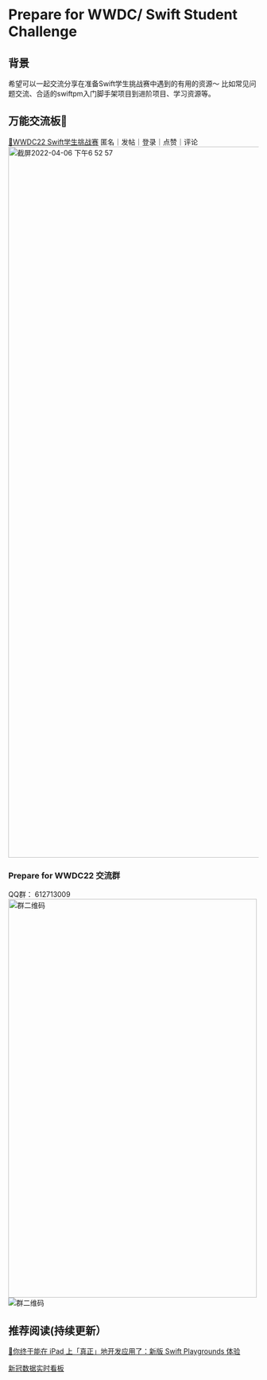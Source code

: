 # Prepare for WWDC/ Swift Student Challenge
## 背景
希望可以一起交流分享在准备Swift学生挑战赛中遇到的有用的资源～
比如常见问题交流、合适的swiftpm入门脚手架项目到进阶项目、学习资源等。

## 万能交流板👀
[🔗WWDC22 Swift学生挑战赛](https://padlet.com/doris_hdy/wwdc22swiftchallenge)
匿名｜发帖｜登录｜点赞｜评论
<img width="1427" alt="截屏2022-04-06 下午6 52 57" src="https://user-images.githubusercontent.com/45887805/161959310-c46ece29-36d7-4f9d-a5e0-9b230aaf6f9c.png">
### Prepare for WWDC22 交流群
QQ群： 612713009
<img width="500" height="800" alt="群二维码" src="https://user-images.githubusercontent.com/45887805/162002544-2524525e-8403-404a-b3e8-0a8defd56af6.png">
![群二维码](https://user-images.githubusercontent.com/45887805/162002544-2524525e-8403-404a-b3e8-0a8defd56af6.png)


## 推荐阅读(持续更新）

[🔗你终于能在 iPad 上「真正」地开发应用了：新版 Swift Playgrounds 体验](https://sspai.com/post/70655)

[新冠数据实时看板](https://github.com/DocRace/playgrounds-covid19-dashboard)
